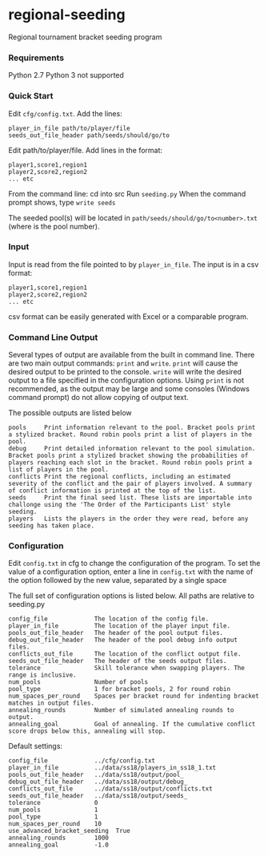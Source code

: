 # regional-seeding
Regional tournament bracket seeding program

### Requirements
Python 2.7
Python 3 not supported

### Quick Start
Edit `cfg/config.txt`.
Add the lines:
```
player_in_file path/to/player/file
seeds_out_file_header path/seeds/should/go/to
```

Edit path/to/player/file.
Add lines in the format:
```
player1,score1,region1
player2,score2,region2
... etc
```

From the command line:
cd into src
Run `seeding.py`
When the command prompt shows, type `write seeds`

The seeded pool(s) will be located in `path/seeds/should/go/to<number>.txt` (where <number> is the pool number).

### Input
Input is read from the file pointed to by `player_in_file`. The input is in a csv format:
```
player1,score1,region1
player2,score2,region2
... etc
```
csv format can be easily generated with Excel or a comparable program.

### Command Line Output
Several types of output are available from the built in command line. There are two main output commands: `print` and `write`. `print` will cause the desired output to be printed to the console. `write` will write the desired output to a file specified in the configuration options. Using `print` is not recommended, as the output may be large and some consoles (Windows command prompt) do not allow copying of output text.

The possible outputs are listed below
```
pools     Print information relevant to the pool. Bracket pools print a stylized bracket. Round robin pools print a list of players in the pool.
debug     Print detailed information relevant to the pool simulation. Bracket pools print a stylized bracket showing the probabilities of players reaching each slot in the bracket. Round robin pools print a list of players in the pool.
conflicts Print the regional conflicts, including an estimated severity of the conflict and the pair of players involved. A summary of conflict information is printed at the top of the list.
seeds     Print the final seed list. These lists are importable into challonge using the 'The Order of the Participants List' style seeding.
players   Lists the players in the order they were read, before any seeding has taken place.
```

### Configuration
Edit `config.txt` in cfg to change the configuration of the program. To set the value of a configuration option, enter a line in `config.txt` with the name of the option followed by the new value, separated by a single space

The full set of configuration options is listed below. All paths are relative to seeding.py
```
config_file             The location of the config file.
player_in_file          The location of the player input file.
pools_out_file_header   The header of the pool output files.
debug_out_file_header   The header of the pool debug info output files.
conflicts_out_file      The location of the conflict output file.
seeds_out_file_header   The header of the seeds output files.
tolerance               Skill tolerance when swapping players. The range is inclusive.
num_pools               Number of pools
pool_type               1 for bracket pools, 2 for round robin
num_spaces_per_round    Spaces per bracket round for indenting bracket matches in output files.
annealing_rounds        Number of simulated annealing rounds to output.
annealing_goal          Goal of annealing. If the cumulative conflict score drops below this, annealing will stop.
```

Default settings:
```
config_file             ../cfg/config.txt
player_in_file          ../data/ss18/players_in_ss18_1.txt
pools_out_file_header   ../data/ss18/output/pool_
debug_out_file_header   ../data/ss18/output/debug_
conflicts_out_file      ../data/ss18/output/conflicts.txt
seeds_out_file_header   ../data/ss18/output/seeds_
tolerance               0
num_pools               1
pool_type               1
num_spaces_per_round    10
use_advanced_bracket_seeding  True
annealing_rounds        1000
annealing_goal          -1.0
```
